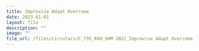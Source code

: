 ```yaml
---
title: Improvise Adapt Overcome
date: 2023-01-01
layout: file
description: ""
image: ""
file_url: /files/circulars/C_735_KKH_SHM 2022_Improvise Adapt Overcome.pdf
---
```


